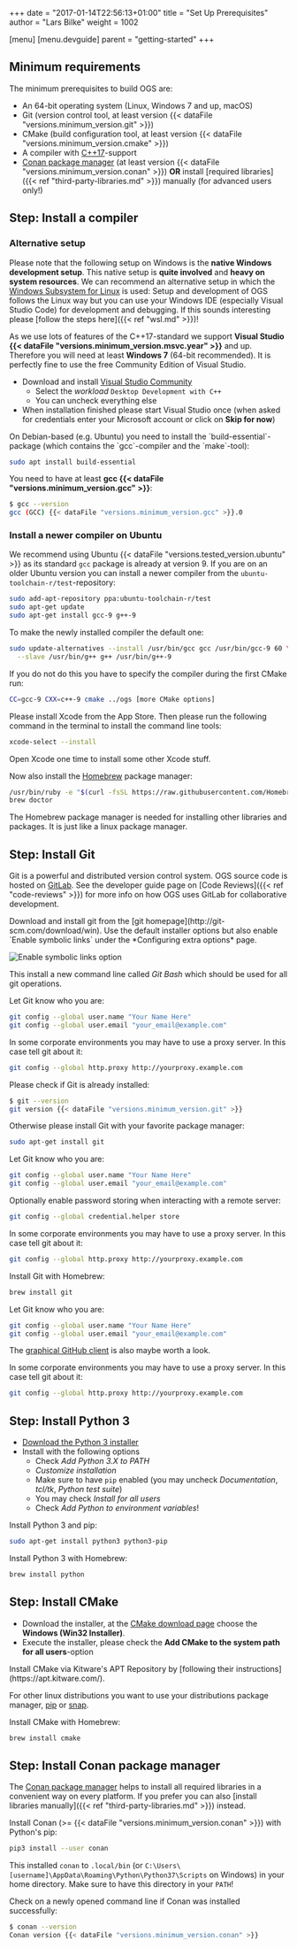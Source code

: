 +++
date = "2017-01-14T22:56:13+01:00"
title = "Set Up Prerequisites"
author = "Lars Bilke"
weight = 1002

[menu]
  [menu.devguide]
    parent = "getting-started"
+++

## Minimum requirements

The minimum prerequisites to build OGS are:

- An 64-bit operating system (Linux, Windows 7 and up, macOS)
- Git (version control tool, at least version {{< dataFile "versions.minimum_version.git" >}})
- CMake (build configuration tool, at least version {{< dataFile "versions.minimum_version.cmake" >}})
- A compiler with [C++17](http://en.wikipedia.org/wiki/C%2B%2B17)-support
- [Conan package manager](https://www.conan.io/) (at least version {{< dataFile "versions.minimum_version.conan" >}}) **OR** install [required libraries]({{< ref "third-party-libraries.md" >}}) manually (for advanced users only!)

## Step: Install a compiler

<div class='win'>

<div class='note'>

### Alternative setup

Please note that the following setup on Windows is the **native Windows development setup**. This native setup is **quite involved** and **heavy on system resources**. We can recommend an alternative setup in which the [Windows Subsystem for Linux](https://en.wikipedia.org/wiki/Windows_Subsystem_for_Linux) is used: Setup and development of OGS follows the Linux way but you can use your Windows IDE (especially Visual Studio Code) for development and debugging. If this sounds interesting please [follow the steps here]({{< ref "wsl.md" >}})!

</div>

As we use lots of features of the C++17-standard we support **Visual Studio {{< dataFile "versions.minimum_version.msvc.year" >}}** and up. Therefore you will need at least **Windows 7** (64-bit recommended). It is perfectly fine to use the free Community Edition of Visual Studio.

- Download and install [Visual Studio Community](https://www.visualstudio.com)
  - Select the *workload* `Desktop Development with C++`
  - You can uncheck everything else
- When installation finished please start Visual Studio once (when asked for credentials enter your Microsoft account or click on **Skip for now**)

</div>

<div class='linux'>
On Debian-based (e.g. Ubuntu) you need to install the `build-essential`-package (which contains the `gcc`-compiler and the `make`-tool):

```bash
sudo apt install build-essential
```

You need to have at least **gcc {{< dataFile "versions.minimum_version.gcc" >}}**:

```bash
$ gcc --version
gcc (GCC) {{< dataFile "versions.minimum_version.gcc" >}}.0
```

<div class='note'>

### Install a newer compiler on Ubuntu

We recommend using Ubuntu {{< dataFile "versions.tested_version.ubuntu" >}} as its standard `gcc` package is already at version 9. If you are on an older Ubuntu version you can install a newer compiler from the `ubuntu-toolchain-r/test`-repository:

```bash
sudo add-apt-repository ppa:ubuntu-toolchain-r/test
sudo apt-get update
sudo apt-get install gcc-9 g++-9
```

To make the newly installed compiler the default one:

```bash
sudo update-alternatives --install /usr/bin/gcc gcc /usr/bin/gcc-9 60 \
  --slave /usr/bin/g++ g++ /usr/bin/g++-9
```

If you do not do this you have to specify the compiler during the first CMake run:

```bash
CC=gcc-9 CXX=c++-9 cmake ../ogs [more CMake options]
```

</div>

</div>

<div class='mac'>
Please install Xcode from the App Store. Then please run the following command in the terminal to install the command line tools:

```bash
xcode-select --install
```

Open Xcode one time to install some other Xcode stuff.

Now also install the [Homebrew](http://brew.sh) package manager:

```bash
/usr/bin/ruby -e "$(curl -fsSL https://raw.githubusercontent.com/Homebrew/install/master/install)"
brew doctor
```

The Homebrew package manager is needed for installing other libraries and packages. It is just like a linux package manager.
</div>

## Step: Install Git

Git is a powerful and distributed version control system. OGS source code is hosted on [GitLab](https://gitlab.opengeosys.org/ogs/ogs). See the developer guide page on [Code Reviews]({{< ref "code-reviews" >}}) for more info on how OGS uses GitLab for collaborative development.

<div class='win'>
Download and install git from the [git homepage](http://git-scm.com/download/win). Use the default installer options but also enable `Enable symbolic links` under the *Configuring extra options* page.

![Enable symbolic links option](../git-installer-win.png)

This install a new command line called *Git Bash* which should be used for all git operations.

Let Git know who you are:

```bash
git config --global user.name "Your Name Here"
git config --global user.email "your_email@example.com"
```

In some corporate environments you may have to use a proxy server. In this case tell git about it:

```bash
git config --global http.proxy http://yourproxy.example.com
```

</div>

<div class='linux'>
Please check if Git is already installed:

```bash
$ git --version
git version {{< dataFile "versions.minimum_version.git" >}}
```

Otherwise please install Git with your favorite package manager:

```bash
sudo apt-get install git
```

Let Git know who you are:

```bash
git config --global user.name "Your Name Here"
git config --global user.email "your_email@example.com"
```

Optionally enable password storing when interacting with a remote server:

```bash
git config --global credential.helper store
```

In some corporate environments you may have to use a proxy server. In this case tell git about it:

```bash
git config --global http.proxy http://yourproxy.example.com
```

</div>

<div class='mac'>
Install Git with Homebrew:

```bash
brew install git
```

Let Git know who you are:

```bash
git config --global user.name "Your Name Here"
git config --global user.email "your_email@example.com"
```

The [graphical GitHub client](http://mac.github.com/) is also maybe worth a look.

In some corporate environments you may have to use a proxy server. In this case tell git about it:

```bash
git config --global http.proxy http://yourproxy.example.com
```

</div>

## Step: Install Python 3

<div class='win'>

- [Download the Python 3 installer](https://www.python.org/ftp/python/3.7.2/python-3.7.2-amd64-webinstall.exe)
- Install with the following options
  - Check *Add Python 3.X to PATH*
  - *Customize installation*
  - Make sure to have `pip` enabled (you may uncheck *Documentation*, *tcl/tk*, *Python test suite*)
  - You may check *Install for all users*
  - Check *Add Python to environment variables*!

</div>

<div class='linux'>

Install Python 3 and pip:

```bash
sudo apt-get install python3 python3-pip
```

</div>

<div class='mac'>
Install Python 3 with Homebrew:

```bash
brew install python
```

</div>

## Step: Install CMake

<div class='win'>

- Download the installer, at the [CMake download page](http://www.cmake.org/cmake/resources/software.html) choose the **Windows (Win32 Installer)**.
- Execute the installer, please check the **Add CMake to the system path for all users**-option
</div>

<div class='linux'>
Install CMake via Kitware's APT Repository by [following their instructions](https://apt.kitware.com/).

For other linux distributions you want to use your distributions package manager, [pip](https://pypi.org/project/cmake/) or [snap](https://snapcraft.io/cmake).
</div>

<div class='mac'>
Install CMake with Homebrew:

```bash
brew install cmake
```

</div>

## Step: Install Conan package manager

The [Conan package manager](https://www.conan.io) helps to install all required libraries in a convenient way on every platform. If you prefer you can also [install libraries manually]({{< ref "third-party-libraries.md" >}}) instead.

Install Conan (>= {{< dataFile "versions.minimum_version.conan" >}}) with Python's pip:

```bash
pip3 install --user conan
```

This installed `conan` to `.local/bin` (or `C:\Users\[username]\AppData\Roaming\Python\Python37\Scripts` on Windows) in your home directory. Make sure to have this directory in your `PATH`!

Check on a newly opened command line if Conan was installed successfully:

```bash
$ conan --version
Conan version {{< dataFile "versions.minimum_version.conan" >}}
```
